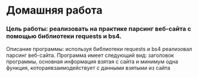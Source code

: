 # Домашняя работа
### Цель работы: реализовать на практике парсинг веб-сайта с помощью библиотеки requests и bs4.
Описание программы: используя библиотеки requests и bs4 реализовал парсинг веб-сайта. Программа имеет следующий вид: заголовок программы, основная информация взятая с сайта и минимум одна функция, котораявзаимодействует с данными взятыми из сайта
